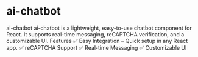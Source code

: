 # ai-chatbot
ai-chatbot ai-chatbot is a lightweight, easy-to-use chatbot component for React. It supports real-time messaging, reCAPTCHA verification, and a customizable UI.  Features ✅ Easy Integration – Quick setup in any React app. ✅ reCAPTCHA Support ✅ Real-time Messaging ✅ Customizable UI 
